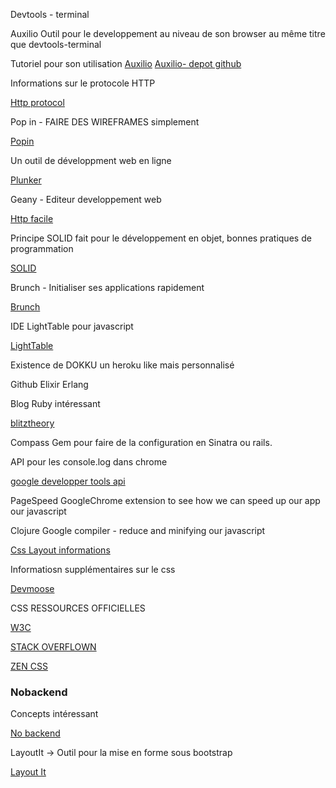 Devtools - terminal

Auxilio Outil pour le developpement au niveau de son browser au même titre que devtools-terminal


Tutoriel pour son utilisation
[Auxilio](http://krasimirtsonev.com/blog/article/Auxilio-Chrome-extension-or-how-I-boost-my-productivity)
[Auxilio- depot github](https://github.com/krasimir/auxilio)


Informations sur le protocole HTTP

[Http protocol](http://code.tutsplus.com/tutorials/http-the-protocol-every-web-developer-must-know-part-1--net-31177)

Pop in - FAIRE DES WIREFRAMES simplement

[Popin](https://popapp.in/)

Un outil de développment web en ligne

[Plunker](http://plnkr.co/)

Geany - Editeur developpement web

[Http facile](http://www.jmarshall.com/easy/http/)

Principe SOLID fait pour le développement en objet, bonnes pratiques de programmation

[SOLID](http://fr.wikipedia.org/wiki/SOLID_%28informatique%29)

Brunch - Initialiser ses applications rapidement

[Brunch](http://brunch.io/)

IDE LightTable pour javascript 

[LightTable](www.lightable.com)

Existence de DOKKU un heroku like mais personnalisé

Github Elixir Erlang

Blog Ruby intéressant

[blitztheory](http://www.blitztheory.com/zip-file-downloads-rails-rubyzip/)

Compass Gem pour faire de la configuration en Sinatra ou rails.

API pour les console.log dans chrome

[google developper tools api](https://developer.chrome.com/devtools/docs/console-api)

PageSpeed GoogleChrome extension to see how we can speed up our app our javascript

Clojure Google compiler - reduce and minifying our javascript

[Css Layout informations](http://designshack.net/articles/css/715-awesomely-simple-and-free-css-layouts/)

Informatiosn supplémentaires sur le css

[Devmoose](http://devmoose.com/coding/6-css-tutorials-that-take-you-from-beginner-to-expert)

CSS RESSOURCES OFFICIELLES

[W3C](http://www.w3.org/Style/CSS/)

[STACK OVERFLOWN](http://stackoverflow.com/questions/811367/how-to-build-a-css-template-from-scratch)

[ZEN CSS](http://www.csszengarden.com/)

### Nobackend 

Concepts intéressant

[No backend](http://nobackend.org/)

LayoutIt -> Outil pour la mise en forme sous bootstrap 

[Layout It](http://www.layoutit.com)